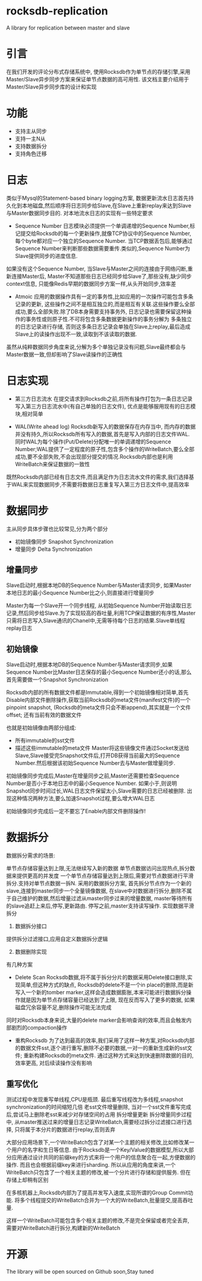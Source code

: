 # rocksdb-replication
A library for replication between master and slave 
# 引言
在我们开发的评论分布式存储系统中, 使用Rocksdb作为单节点的存储引擎,采用Master/Slave异步同步方案来保证单节点数据的高可用性. 该文档主要介绍用于Master/Slave异步同步库的设计和实现

# 功能
 - 支持主从同步
 - 支持一主N从
 - 支持数据拆分
 - 支持角色迁移
# 日志
类似于Mysql的Statement-based binary logging方案, 数据更新流水日志首先持久化到本地磁盘,然后顺序将日志同步给Slave,在Slave上重新replay来达到Slave与Master数据同步目的. 对本地流水日志的实现有一些特定要求

 - Sequence Number
日志模块必须提供一个单调递增的Sequence Number,标记提交给Rocksdb的每一个更新操作,就像TCP协议中的Sequence Number,每个byte都对应一个独立的Sequence Number. 当TCP数据丢包后,能够通过Sequence Number来判断那些数据需要重传.类似的,Sequence Number为Slave提供同步的进度信息.

如果没有这个Sequence Number, 当Slave与Master之间的连接由于网络闪断,重新连接Master后, Master不知道那些日志已经同步给Slave了,那些没有,缺少同步context信息, 只能像Redis早期的数据同步方案一样,从头开始同步,效率差

 - Atmoic
应用的数据操作具有一定的事务性,比如应用的一次操作可能包含多条记录的更新, 这些操作之间不是相互独立的,而是相互有关联.这些操作要么全部成功,要么全部失败.除了DB本身需要支持事务外, 日志记录也需要保留这种操作的事务性或则原子性.不可将包含多条数据更新操作的事务分解为 多条独立的日志记录进行存储, 否则这多条日志记录会单独在Slave上replay,最后造成Slave上的读操作出现不一致,读取到不该读取的数据.

虽然从纯粹数据同步角度来说,分解为多个单独记录没有问题,Slave最终都会与Master数据一致,但却影响了Slave读操作的正确性

# 日志实现
 - 第三方日志流水
在提交请求到Rocksdb之前,将所有操作打包为一条日志记录写入第三方日志流水中(有自己单独的日志文件), 优点是能够服用现有的日志模块,相对简单

 - WAL(Write ahead log)
Rocksdb新写入的数据保存在内存当中, 而内存的数据并没有持久,所以Rocksdb所有写入的数据,首先是写入内部的日志文件WAL. 同时WAL为每个操作(Put/Delete)分配唯一的单调递增的Sequence Number;WAL提供了一定程度的原子性,包含多个操作的WriteBatch,要么全部成功,要不全部失败,不会出现部分提交的情况.Rocksdb内部也是利用WriteBatch来保证数据的一致性

既然Rocksdb内部已经有日志文件,而且满足作为日志流水文件的需求,我们选择基于WAL来实现数据同步,不需要将数据日志重复写入第三方日志文件中,提高效率

# 数据同步
主从同步具体步骤也比较常见,分为两个部分

 - 初始镜像同步 Snapshot Synchronization
 - 增量同步 Delta Synchronization

## 增量同步
Slave启动时,根据本地DB的Sequence Number与Master请求同步, 如果Master本地日志的最小Sequence Number比之小,则直接进行增量同步

Master为每一个Slave开一个同步线程, 从初始Sequence Number开始读取日志记录,然后同步给Slave.为了实现较高的吞吐量,利用TCP保证数据的有序性,Master只需将日志写入Slave通讯的Chanel中,无需等待每个日志的结果.Slave单线程replay日志

## 初始镜像
Slave启动时,根据本地DB的Sequence Number与Master请求同步,如果Sequence Number比Master日志保存的最小Sequence Number还小的话,那么首先需要做一个Snapshot Synchronization

Rocksdb内部的所有数据文件都是Immutable,得到一个初始镜像相对简单,首先Disable内部文件删除操作,获取当前Rocksdb的meta文件(manifest文件)的一个pinpoint snapshot, (Rocksdb的meta文件只会不断append),其实就是一个文件offset; 还有当前有效的数据文件

也就是初始镜像由两部分组成:

 - 所有immutable的sst文件
 - 描述这些immutable的meta文件
Master将这些镜像文件通过Socket发送给Slave,Slave接受完Snapshot文件后,打开DB获得当前最大的Sequence Number.然后根据该初始Sequence Number去与Master做增量同步.

初始镜像同步完成后,Master在增量同步之前,Master还需要检查Sequence Number是否小于本地日志中的最小Sequence Number. 如果小于,则说明Snapshot同步时间过长,WAL日志文件保留太小,Slave需要的日志已经被删除. 出现这种情况两种方法,要么加速Snapshot过程,要么增大WAL日志

初始镜像同步完成后一定不要忘了Enable内部文件删除操作!

# 数据拆分
数据拆分需求的场景:

单节点存储容量达到上限,无法继续写入新的数据
单节点数据访问出现热点,拆分数据来提供更高的并发度
一个单节点存储容量达到上限后,需要对节点数据进行平滑拆分.支持对单节点数据一拆N. 采用的数据拆分方案, 首先拆分节点作为一个新的slave,连接到master同步一个全量镜像数据, 在slave中对数据进行拆分,删除不属于自己维护的数据,然后增量过滤从master同步过来的增量数据, master等待所有的slave追赶上来后,停写,更新路由. 停写之前,master支持读写操作. 实现数据平滑拆分

1. 数据拆分接口

提供拆分过滤接口,应用自定义数据拆分逻辑

2. 数据删除实现

有几种方案

 - Delete
Scan Rocksdb数据,将不属于拆分分片的数据采用Delete接口删除,实现简单,但这种方式的缺点, Rocksdb的delete不是一个in place的删除,而是新写入一个新的tomber marker,这样会造成数据膨胀,本来可能进行数据拆分操作就是因为单节点存储容量已经达到了上限, 现在反而写入了更多的数据, 如果磁盘冗余容量不足,删除操作可能无法完成

同时对Rocksdb本身来说,大量的delete marker会影响查询的效率,而且会触发内部剧烈的compaction操作

 - 重构Rocksdb
为了达到最高的效率,我们采用了这样一种方案,对Rocksdb内部的数据文件sst,逐个进行重写,删除不必要的数据,一对一的重新生成新的sst文件; 重新构建Rocksdb的meta文件. 通过这种方式来达到快速删除数据的目的, 效率更高, 对后续读操作没有影响

## 重写优化
测试过程中发现重写单线程,CPU是瓶颈. 最后重写线程改为多线程,snapshot synchronization的时间缩短几倍
老sst文件增量删除, 当对一个sst文件重写完成后,尝试马上删除老sst来减少对存储空间的占用
拆分增量更新
拆分增量同步过程中, 从master推送过来的增量日志记录WriteBatch,需要经过拆分过滤接口进行选择, 只将属于本分片的数据进行replay,否则丢弃

大部分应用场景下,一个WriteBatch包含了对某一个主题的相关修改,比如修改某一个用户的名字和生日等信息. 由于Rocksdb是一个Key/Value的数据模型,所以大部分应用通过设计共同的前缀key的方式来将一个用户的信息聚合在一起,方便数据的操作. 而且也会根据前缀key来进行sharding. 所以从应用的角度来讲,一个WriteBatch只包含了一个相关主题的修改,被一个分片进行存储和提供服务. 但在存储上却稍有区别

在多核机器上,Rocksdb内部为了提高并发写入速度,实现所谓的Group Commit功能. 将多个线程提交的WriteBatch合并为一个大的WriteBatch,批量提交,提高吞吐量.

这样一个WriteBatch可能包含多个相关主题的修改,不是完全保留或者完全丢弃, 需要对WriteBatch进行拆分,构建新的WriteBatch

# 开源

The library will be open sourced on Github soon,Stay tuned
